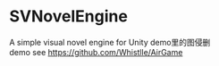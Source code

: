 # SVNovelEngine
A simple visual novel engine for Unity
demo里的图侵删
<br />demo see <https://github.com/Whistlle/AirGame>
